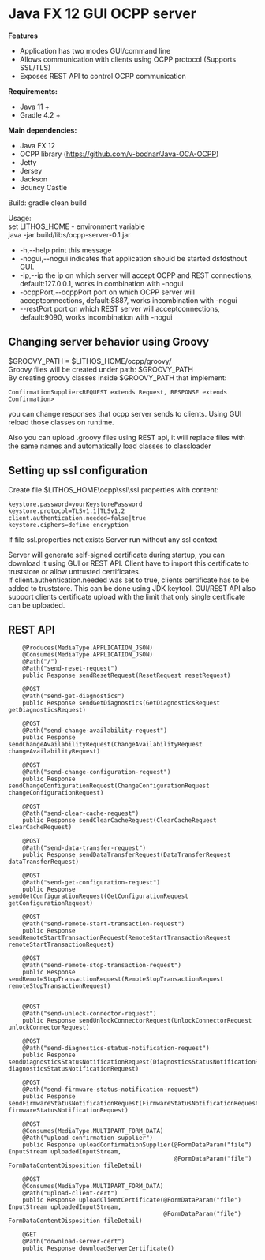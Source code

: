 # Java FX 12 GUI OCPP server

**Features**
* Application has two modes GUI/command line
* Allows communication with clients using OCPP protocol (Supports SSL/TLS)
* Exposes REST API to control OCPP communication

**Requirements:**
* Java 11 +
* Gradle 4.2 +

**Main dependencies:**
* Java FX 12
* OCPP library (https://github.com/v-bodnar/Java-OCA-OCPP)
* Jetty
* Jersey
* Jackson
* Bouncy Castle

Build: 
gradle clean build

Usage:  
set LITHOS_HOME - environment variable  
java -jar build/libs/ocpp-server-0.1.jar <args>  
 - -h,--help  print this message  
 - -nogui,--nogui  indicates that application should be started dsfdsthout GUI.  
 - -ip,--ip <arg>  the ip on which server will accept OCPP and REST connections, default:127.0.0.1, works in 
 combination with -nogui  
 - -ocppPort,--ocppPort <arg>  port on which OCPP server will acceptconnections, default:8887, works incombination 
 with -nogui  
 - --restPort <arg>  port on which REST server will acceptconnections, default:9090, works incombination with -nogui  
  
## Changing server behavior using Groovy
$GROOVY_PATH = $LITHOS_HOME/ocpp/groovy/  
Groovy files will be created under path: $GROOVY_PATH  
By creating groovy classes inside $GROOVY_PATH that implement:
```
ConfirmationSupplier<REQUEST extends Request, RESPONSE extends Confirmation> 
```
you can change responses that ocpp server sends to clients. Using GUI reload those classes on runtime. 
 
Also you can upload .groovy files using REST api, it will replace files with the same names and automatically load 
classes to classloader


## Setting up ssl configuration
Create file $LITHOS_HOME\ocpp\ssl\ssl.properties with content:
```
keystore.password=yourKeystorePassword  
keystore.protocol=TLSv1.1|TLSv1.2  
client.authentication.needed=false|true  
keystore.ciphers=define encryption  
```

If file ssl.properties not exists Server run without any ssl context

Server will generate self-signed certificate during startup, you can download it using GUI or REST API. Client have to
 import this certificate to truststore or allow untrusted certificates.  
If client.authentication.needed was set to true, clients certificate has to be added to truststore. This can be done 
using JDK keytool. GUI/REST API also support clients certificate upload with the limit that only single certificate can 
be uploaded.
 
## REST API 
```
    @Produces(MediaType.APPLICATION_JSON)  
    @Consumes(MediaType.APPLICATION_JSON)  
    @Path("/")  
    @Path("send-reset-request")  
    public Response sendResetRequest(ResetRequest resetRequest)  
  
    @POST  
    @Path("send-get-diagnostics")  
    public Response sendGetDiagnostics(GetDiagnosticsRequest getDiagnosticsRequest)  
  
    @POST  
    @Path("send-change-availability-request")  
    public Response sendChangeAvailabilityRequest(ChangeAvailabilityRequest changeAvailabilityRequest)   
  
    @POST  
    @Path("send-change-configuration-request")  
    public Response sendChangeConfigurationRequest(ChangeConfigurationRequest changeConfigurationRequest)   
  
    @POST  
    @Path("send-clear-cache-request")
    public Response sendClearCacheRequest(ClearCacheRequest clearCacheRequest) 

    @POST
    @Path("send-data-transfer-request")
    public Response sendDataTransferRequest(DataTransferRequest dataTransferRequest)

    @POST
    @Path("send-get-configuration-request")
    public Response sendGetConfigurationRequest(GetConfigurationRequest getConfigurationRequest)

    @POST
    @Path("send-remote-start-transaction-request")
    public Response sendRemoteStartTransactionRequest(RemoteStartTransactionRequest remoteStartTransactionRequest)

    @POST
    @Path("send-remote-stop-transaction-request")
    public Response sendRemoteStopTransactionRequest(RemoteStopTransactionRequest remoteStopTransactionRequest) 


    @POST
    @Path("send-unlock-connector-request")
    public Response sendUnlockConnectorRequest(UnlockConnectorRequest unlockConnectorRequest)

    @POST
    @Path("send-diagnostics-status-notification-request")
    public Response sendDiagnosticsStatusNotificationRequest(DiagnosticsStatusNotificationRequest diagnosticsStatusNotificationRequest)

    @POST
    @Path("send-firmware-status-notification-request")
    public Response sendFirmwareStatusNotificationRequest(FirmwareStatusNotificationRequest firmwareStatusNotificationRequest)

    @POST
    @Consumes(MediaType.MULTIPART_FORM_DATA)
    @Path("upload-confirmation-supplier")
    public Response uploadConfirmationSupplier(@FormDataParam("file") InputStream uploadedInputStream,
                                               @FormDataParam("file") FormDataContentDisposition fileDetail)

    @POST
    @Consumes(MediaType.MULTIPART_FORM_DATA)
    @Path("upload-client-cert")
    public Response uploadClientCertificate(@FormDataParam("file") InputStream uploadedInputStream,
                                            @FormDataParam("file") FormDataContentDisposition fileDetail)
                                            
    @GET
    @Path("download-server-cert")
    public Response downloadServerCertificate()

```
